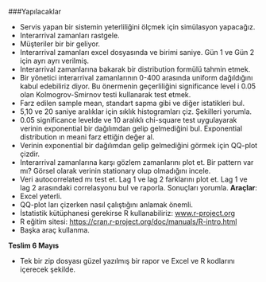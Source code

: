 ###Yapılacaklar
* Servis yapan bir sistemin yeterliliğini ölçmek için simülasyon yapacağız.
* Interarrival zamanları rastgele.
* Müşteriler bir bir geliyor.
* Interarrival zamanları excel dosyasında ve birimi saniye. Gün 1 ve Gün 2 için ayrı ayrı verilmiş.
* Interarrival zamanlarına bakarak bir distribution formülü tahmin etmek.
* Bir yönetici interarrival zamanlarının 0-400 arasında uniform dağıldığını kabul edebiliriz diyor. Bu önermenin geçerliliğini significance level i 0.05 olan Kolmogrov-Smirnov testi kullanarak test etmek.
* Farz edilen sample mean, standart sapma gibi ve diğer istatikleri 
bul.
* 5,10 ve 20 saniye aralıklar için sıklık histogramları çiz. Şekilleri yorumla.
* 0.05 significance levelde ve 10 aralıklı chi-square test uygulayarak verinin exponential bir dağılımdan gelip gelmediğini bul. Exponential distribution ın meani farz ettiğin değer al.
* Verinin exponential bir dağılımdan gelip gelmediğini görmek için QQ-plot çizdir.
* Interarrival zamanlarına karşı gözlem zamanlarını plot et. Bir pattern var mı? Görsel olarak verinin stationary olup olmadığını incele.
* Veri autocorrelated mı test et. Lag 1 ve lag 2 farklarını plot et. Lag 1 ve lag 2 arasındaki correlasyonu bul ve raporla. Sonuçları yorumla.
**Araçlar**:
* Excel yeterli.
* QQ-plot ları çizerken nasıl çalıştığını anlamak önemli.
* İstatistik kütüphanesi gerekirse R kullanabiliriz: www.r-project.org
* R eğitim sitesi: https://cran.r-project.org/doc/manuals/R-intro.html
* Başka araç kullanma. 

**Teslim 6 Mayıs**
* Tek bir zip dosyası güzel yazılmış bir rapor ve Excel ve R kodlarını içerecek şekilde. 
 
